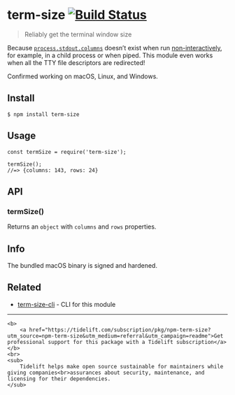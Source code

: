 term-size [![Build Status](https://travis-ci.com/sindresorhus/term-size.svg?branch=master)](https://travis-ci.com/github/sindresorhus/term-size)
================================================================================================================================================

> Reliably get the terminal window size

Because [`process.stdout.columns`](https://nodejs.org/api/tty.html#tty_writestream_columns) doesn’t exist when run [non-interactively](http://www.tldp.org/LDP/abs/html/intandnonint.html), for example, in a child process or when piped. This module even works when all the TTY file descriptors are redirected!

Confirmed working on macOS, Linux, and Windows.

Install
-------

    $ npm install term-size

Usage
-----

    const termSize = require('term-size');

    termSize();
    //=> {columns: 143, rows: 24}

API
---

### termSize()

Returns an `object` with `columns` and `rows` properties.

Info
----

The bundled macOS binary is signed and hardened.

Related
-------

-   [term-size-cli](https://github.com/sindresorhus/term-size-cli) - CLI for this module

------------------------------------------------------------------------

    <b>
        <a href="https://tidelift.com/subscription/pkg/npm-term-size?utm_source=npm-term-size&utm_medium=referral&utm_campaign=readme">Get professional support for this package with a Tidelift subscription</a>
    </b>
    <br>
    <sub>
        Tidelift helps make open source sustainable for maintainers while giving companies<br>assurances about security, maintenance, and licensing for their dependencies.
    </sub>
